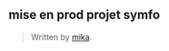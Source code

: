 
## mise en prod projet symfo

> Written by [mika](https://github.com/mikhaelrihani/).

<!--stackedit_data:
eyJoaXN0b3J5IjpbMjAyNDQ0ODk4LDEyOTE0MjcwNTMsNzAwNj
Q0NjY4LDEzMTgzODY2OTNdfQ==
-->